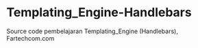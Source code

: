 # Templating_Engine-Handlebars
Source code pembelajaran Templating_Engine (Handlebars), Fartechcom.com
